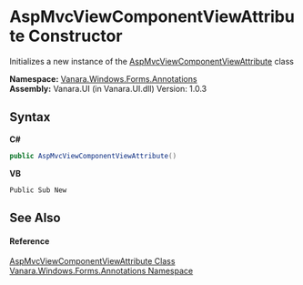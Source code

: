 # AspMvcViewComponentViewAttribute Constructor 
 

Initializes a new instance of the <a href="66801ebc-4a04-1f9b-b7ce-685b9fe40750">AspMvcViewComponentViewAttribute</a> class

**Namespace:**&nbsp;<a href="600255aa-5477-7018-00f3-14fce5adebc9">Vanara.Windows.Forms.Annotations</a><br />**Assembly:**&nbsp;Vanara.UI (in Vanara.UI.dll) Version: 1.0.3

## Syntax

**C#**<br />
``` C#
public AspMvcViewComponentViewAttribute()
```

**VB**<br />
``` VB
Public Sub New
```


## See Also


#### Reference
<a href="66801ebc-4a04-1f9b-b7ce-685b9fe40750">AspMvcViewComponentViewAttribute Class</a><br /><a href="600255aa-5477-7018-00f3-14fce5adebc9">Vanara.Windows.Forms.Annotations Namespace</a><br />